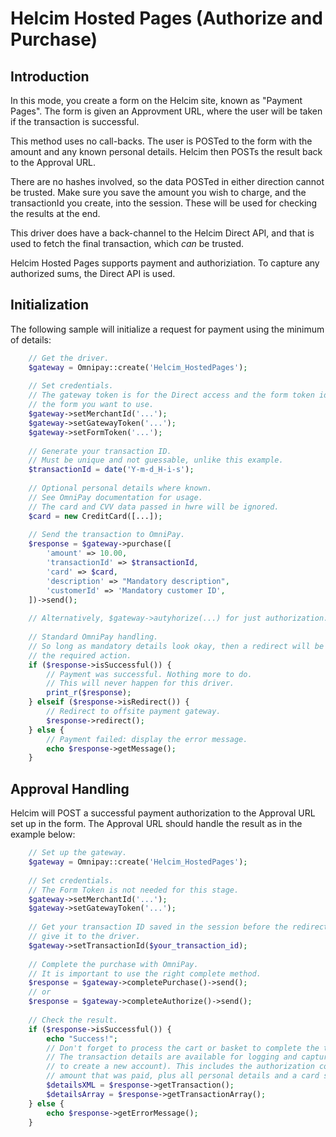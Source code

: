 Helcim Hosted Pages (Authorize and Purchase)
============================================

Introduction
------------

In this mode, you create a form on the Helcim site, known as "Payment Pages".
The form is given an Approvment URL, where the user will be taken if the
transaction is successful.

This method uses no call-backs. The user is POSTed to the form with the amount
and any known personal details. Helcim then POSTs the result back to the Approval
URL.

There are no hashes involved, so the data POSTed in either direction cannot be trusted.
Make sure you save the amount you wish to charge, and the transactionId you create,
into the session. These will be used for checking the results at the end.

This driver does have a back-channel to the Helcim Direct API, and that is used to
fetch the final transaction, which *can* be trusted.

Helcim Hosted Pages supports payment and authoriziation. To capture any authorized sums,
the Direct API is used.

Initialization
--------------

The following sample will initialize a request for payment using the minimum of details:

```php
    // Get the driver.
    $gateway = Omnipay::create('Helcim_HostedPages');
    
    // Set credentials.
    // The gateway token is for the Direct access and the form token identifies
    // the form you want to use.
    $gateway->setMerchantId('...');
    $gateway->setGatewayToken('...');
    $gateway->setFormToken('...');
    
    // Generate your transaction ID.
    // Must be unique and not guessable, unlike this example.
    $transactionId = date('Y-m-d_H-i-s');
    
    // Optional personal details where known.
    // See OmniPay documentation for usage.
    // The card and CVV data passed in hwre will be ignored.
    $card = new CreditCard([...]);
    
    // Send the transaction to OmniPay.
    $response = $gateway->purchase([
        'amount' => 10.00,
        'transactionId' => $transactionId,
        'card' => $card,
        'description' => "Mandatory description",
        'customerId' => 'Mandatory customer ID',
    ])->send();
    
    // Alternatively, $gateway->autyhorize(...) for just authorization.
    
    // Standard OmniPay handling.
    // So long as mandatory details look okay, then a redirect will be
    // the required action.
    if ($response->isSuccessful()) {
        // Payment was successful. Nothing more to do.
        // This will never happen for this driver.
        print_r($response);
    } elseif ($response->isRedirect()) {
        // Redirect to offsite payment gateway.
        $response->redirect();
    } else {
        // Payment failed: display the error message.
        echo $response->getMessage();
    }
```

Approval Handling
-----------------

Helcim will POST a successful payment authorization to the Approval URL set up in the form.
The Approval URL should handle the result as in the example below:

```php
    // Set up the gateway.
    $gateway = Omnipay::create('Helcim_HostedPages');
    
    // Set credentials.
    // The Form Token is not needed for this stage.
    $gateway->setMerchantId('...');
    $gateway->setGatewayToken('...');
    
    // Get your transaction ID saved in the session before the redirect, and
    // give it to the driver.
    $gateway->setTransactionId($your_transaction_id);
    
    // Complete the purchase with OmniPay.
    // It is important to use the right complete method.
    $response = $gateway->completePurchase()->send();
    // or
    $response = $gateway->completeAuthorize()->send();
    
    // Check the result.
    if ($response->isSuccessful()) {
        echo "Success!";
        // Don't forget to process the cart or basket to complete the transaction.
        // The transaction details are available for logging and capturing (perhaps
        // to create a new account). This includes the authorization code and the
        // amount that was paid, plus all personal details and a card summary.
        $detailsXML = $response->getTransaction();
        $detailsArray = $response->getTransactionArray();
    } else {
        echo $response->getErrorMessage();
    }
```
